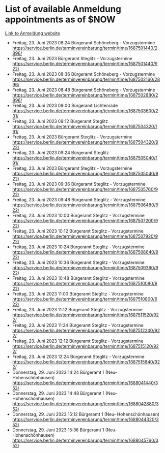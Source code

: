 # List of available Anmeldung appointments as of $NOW
[Link to Anmeldung website](https://service.berlin.de/terminvereinbarung/termin/tag.php?termin=1&anliegen[]=120686&dienstleisterlist=122210,122217,327316,122219,327312,122227,327314,122231,327346,122243,327348,122254,122252,329742,122260,329745,122262,329748,122271,327278,122273,327274,122277,327276,330436,122280,327294,122282,327290,122284,327292,122291,327270,122285,327266,122286,327264,122296,327268,150230,329760,122297,327286,122294,327284,122312,329763,122314,329775,122304,327330,122311,327334,122309,327332,317869,122281,327352,122279,329772,122283,122276,327324,122274,327326,122267,329766,122246,327318,122251,327320,122257,327322,122208,327298,122226,327300&herkunft=http%3A%2F%2Fservice.berlin.de%2Fdienstleistung%2F120686%2F)
- Freitag, 23. Juni 2023 08:24 Bürgeramt Schöneberg - Vorzugstermine https://service.berlin.de/terminvereinbarung/termin/time/1687501440/2896/
- Freitag, 23. Juni 2023  Bürgeramt Steglitz - Vorzugstermine https://service.berlin.de/terminvereinbarung/termin/time/1687501440/922/
- Freitag, 23. Juni 2023 08:36 Bürgeramt Schöneberg - Vorzugstermine https://service.berlin.de/terminvereinbarung/termin/time/1687502160/2896/
- Freitag, 23. Juni 2023 08:48 Bürgeramt Schöneberg - Vorzugstermine https://service.berlin.de/terminvereinbarung/termin/time/1687502880/2896/
- Freitag, 23. Juni 2023 09:00 Bürgeramt Lichtenrade https://service.berlin.de/terminvereinbarung/termin/time/1687503600/231/
- Freitag, 23. Juni 2023 09:12 Bürgeramt Steglitz https://service.berlin.de/terminvereinbarung/termin/time/1687504320/191/
- Freitag, 23. Juni 2023  Bürgeramt Steglitz - Vorzugstermine https://service.berlin.de/terminvereinbarung/termin/time/1687504320/922/
- Freitag, 23. Juni 2023 09:24 Bürgeramt Steglitz https://service.berlin.de/terminvereinbarung/termin/time/1687505040/191/
- Freitag, 23. Juni 2023  Bürgeramt Steglitz - Vorzugstermine https://service.berlin.de/terminvereinbarung/termin/time/1687505040/922/
- Freitag, 23. Juni 2023 09:36 Bürgeramt Steglitz - Vorzugstermine https://service.berlin.de/terminvereinbarung/termin/time/1687505760/922/
- Freitag, 23. Juni 2023 09:48 Bürgeramt Steglitz - Vorzugstermine https://service.berlin.de/terminvereinbarung/termin/time/1687506480/922/
- Freitag, 23. Juni 2023 10:00 Bürgeramt Steglitz - Vorzugstermine https://service.berlin.de/terminvereinbarung/termin/time/1687507200/922/
- Freitag, 23. Juni 2023 10:12 Bürgeramt Steglitz - Vorzugstermine https://service.berlin.de/terminvereinbarung/termin/time/1687507920/922/
- Freitag, 23. Juni 2023 10:24 Bürgeramt Steglitz - Vorzugstermine https://service.berlin.de/terminvereinbarung/termin/time/1687508640/922/
- Freitag, 23. Juni 2023 10:36 Bürgeramt Steglitz - Vorzugstermine https://service.berlin.de/terminvereinbarung/termin/time/1687509360/922/
- Freitag, 23. Juni 2023 10:48 Bürgeramt Steglitz - Vorzugstermine https://service.berlin.de/terminvereinbarung/termin/time/1687510080/922/
- Freitag, 23. Juni 2023 11:00 Bürgeramt Steglitz - Vorzugstermine https://service.berlin.de/terminvereinbarung/termin/time/1687510800/922/
- Freitag, 23. Juni 2023 11:12 Bürgeramt Steglitz - Vorzugstermine https://service.berlin.de/terminvereinbarung/termin/time/1687511520/922/
- Freitag, 23. Juni 2023 11:24 Bürgeramt Steglitz - Vorzugstermine https://service.berlin.de/terminvereinbarung/termin/time/1687512240/922/
- Freitag, 23. Juni 2023 12:12 Bürgeramt Steglitz - Vorzugstermine https://service.berlin.de/terminvereinbarung/termin/time/1687515120/922/
- Freitag, 23. Juni 2023 12:24 Bürgeramt Steglitz - Vorzugstermine https://service.berlin.de/terminvereinbarung/termin/time/1687515840/922/
- Donnerstag, 29. Juni 2023 14:24 Bürgeramt 1 (Neu- Hohenschönhausen) https://service.berlin.de/terminvereinbarung/termin/time/1688041440/352/
- Donnerstag, 29. Juni 2023 14:48 Bürgeramt 1 (Neu- Hohenschönhausen) https://service.berlin.de/terminvereinbarung/termin/time/1688042880/352/
- Donnerstag, 29. Juni 2023 15:12 Bürgeramt 1 (Neu- Hohenschönhausen) https://service.berlin.de/terminvereinbarung/termin/time/1688044320/352/
- Donnerstag, 29. Juni 2023 15:36 Bürgeramt 1 (Neu- Hohenschönhausen) https://service.berlin.de/terminvereinbarung/termin/time/1688045760/352/
